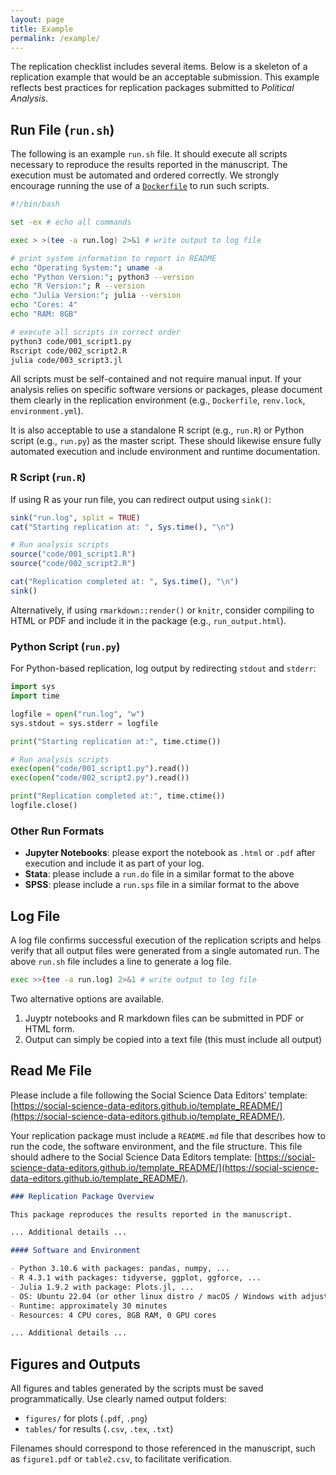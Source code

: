 ```yaml
--- 
layout: page 
title: Example 
permalink: /example/ 
---  
```


The replication checklist includes several items. Below is a skeleton of a replication example that would be an acceptable submission. This example reflects best practices for replication packages submitted to *Political Analysis*. 

## Run File (`run.sh`)

The following is an example `run.sh` file. It should execute all scripts necessary to reproduce the results reported in the manuscript. The execution must be automated and ordered correctly. We strongly encourage running the use of a [`Dockerfile`](https://pa-replication.github.io/dockerfiles/) to run such scripts.

```bash
#!/bin/bash

set -ex # echo all commands

exec > >(tee -a run.log) 2>&1 # write output to log file

# print system information to report in README
echo "Operating System:"; uname -a
echo "Python Version:"; python3 --version
echo "R Version:"; R --version
echo "Julia Version:"; julia --version
echo "Cores: 4"
echo "RAM: 8GB"

# execute all scripts in correct order
python3 code/001_script1.py
Rscript code/002_script2.R
julia code/003_script3.jl
```

All scripts must be self-contained and not require manual input. If your analysis relies on specific software versions or packages, please document them clearly in the replication environment (e.g., `Dockerfile`, `renv.lock`, `environment.yml`).

It is also acceptable to use a standalone R script (e.g., `run.R`) or Python script (e.g., `run.py`) as the master script. These should likewise ensure fully automated execution and include environment and runtime documentation.

### R Script (`run.R`)

If using R as your run file, you can redirect output using `sink()`:

```r
sink("run.log", split = TRUE)
cat("Starting replication at: ", Sys.time(), "\n")

# Run analysis scripts
source("code/001_script1.R")
source("code/002_script2.R")

cat("Replication completed at: ", Sys.time(), "\n")
sink()
```

Alternatively, if using `rmarkdown::render()` or `knitr`, consider compiling to HTML or PDF and include it in the package (e.g., `run_output.html`).

### Python Script (`run.py`)

For Python-based replication, log output by redirecting `stdout` and `stderr`:

```python
import sys
import time

logfile = open("run.log", "w")
sys.stdout = sys.stderr = logfile

print("Starting replication at:", time.ctime())

# Run analysis scripts
exec(open("code/001_script1.py").read())
exec(open("code/002_script2.py").read())

print("Replication completed at:", time.ctime())
logfile.close()
```

### Other Run Formats

* **Jupyter Notebooks**: please export the notebook as `.html` or `.pdf` after execution and include it as part of your log.
* **Stata**: please include a `run.do` file in a similar format to the above
* **SPSS**: please include a `run.sps` file in a similar format to the above

## Log File

A log file confirms successful execution of the replication scripts and helps verify that all output files were generated from a single automated run. The above `run.sh` file includes a line to generate a log file.

```bash
exec >>(tee -a run.log) 2>&1 # write output to log file
```

Two alternative options are available.

1. Juyptr notebooks and R markdown files can be submitted in PDF or HTML form.
2. Output can simply be copied into a text file (this must include all output) 

## Read Me File

Please include a file following the Social Science Data Editors' template:  
[https://social-science-data-editors.github.io/template_README/](https://social-science-data-editors.github.io/template_README/).

Your replication package must include a `README.md` file that describes how to run the code, the software environment, and the file structure. This file should adhere to the Social Science Data Editors template: [https://social-science-data-editors.github.io/template_README/](https://social-science-data-editors.github.io/template_README/).

```markdown
### Replication Package Overview

This package reproduces the results reported in the manuscript.

... Additional details ...

#### Software and Environment

- Python 3.10.6 with packages: pandas, numpy, ... 
- R 4.3.1 with packages: tidyverse, ggplot, ggforce, ... 
- Julia 1.9.2 with package: Plots.jl, ...  
- OS: Ubuntu 22.04 (or other linux distro / macOS / Windows with adjustments)  
- Runtime: approximately 30 minutes  
- Resources: 4 CPU cores, 8GB RAM, 0 GPU cores 

... Additional details ...
```

## Figures and Outputs

All figures and tables generated by the scripts must be saved programmatically. Use clearly named output folders:

- `figures/` for plots (`.pdf`, `.png`)
- `tables/` for results (`.csv`, `.tex`, `.txt`)

Filenames should correspond to those referenced in the manuscript, such as `figure1.pdf` or `table2.csv`, to facilitate verification.


